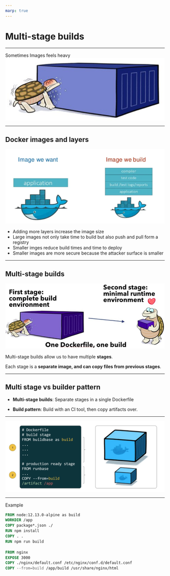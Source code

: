 ```yaml
---
marp: true
---
```


# Multi-stage builds

---

Sometimes Images feels heavy
![](images/heavy-stage-build.png)

---

## Docker images and layers

![top](images/images_problem.png)

- Adding more layers increase the image size
- Large images not only take time to build but also push and pull form a registry
- Smaller imges reduce build times and time to deploy
- Smaller images are more secure because the attacker surface is smaller

---

## Multi-stage builds

![bg left contain](images/imagessize.jpeg)

Multi-stage builds allow us to have multiple **stages**.

Each stage is a **separate image, and can copy files from previous stages**.

---

## Multi stage vs builder pattern

- **Multi-stage builds**:
  Separate stages in a single Dockerfile

- **Build pattern**:
  Build with an CI tool, then copy artifacts over.

---

![contain](images/multi-stage.jpeg)

---

Example

```Dockerfile
FROM node:12.13.0-alpine as build
WORKDIR /app
COPY package*.json ./
RUN npm install
COPY . .
RUN npm run build

FROM nginx
EXPOSE 3000
COPY ./nginx/default.conf /etc/nginx/conf.d/default.conf
COPY --from=build /app/build /usr/share/nginx/html
```
